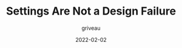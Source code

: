 ---
author: griveau
date: 2022-02-02
draft: true
publisher: linear
tags:
  - design
  - usability
  - user-experience
target_url: https://linear.app/blog/settings-are-not-a-design-failure
title: Settings Are Not a Design Failure
---